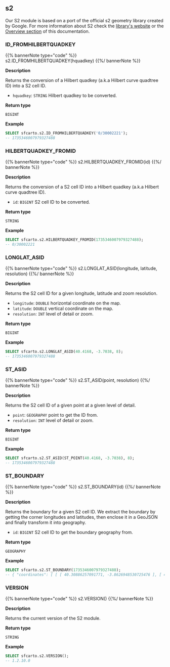 ## s2

<div class="badge core"></div>

Our S2 module is based on a port of the official s2 geometry library created by Google. For more information about S2 check the [library's website](http://s2geometry.io/) or the [Overview section](/spatial-extension-bq/spatial-indexes/overview/#s2) of this documentation.

### ID_FROMHILBERTQUADKEY

{{% bannerNote type="code" %}}
s2.ID_FROMHILBERTQUADKEY(hquadkey)
{{%/ bannerNote %}}

**Description**

Returns the conversion of a Hilbert quadkey (a.k.a Hilbert curve quadtree ID) into a S2 cell ID.

* `hquadkey`: `STRING` Hilbert quadkey to be converted.

**Return type**

`BIGINT`

**Example**

```sql
SELECT sfcarto.s2.ID_FROMHILBERTQUADKEY('0/30002221');
-- 1735346007979327488
```

### HILBERTQUADKEY_FROMID

{{% bannerNote type="code" %}}
s2.HILBERTQUADKEY_FROMID(id)
{{%/ bannerNote %}}

**Description**

Returns the conversion of a S2 cell ID into a Hilbert quadkey (a.k.a Hilbert curve quadtree ID).

* `id`: `BIGINT` S2 cell ID to be converted.

**Return type**

`STRING`

**Example**

```sql
SELECT sfcarto.s2.HILBERTQUADKEY_FROMID(1735346007979327488);
-- 0/30002221
```

### LONGLAT_ASID

{{% bannerNote type="code" %}}
s2.LONGLAT_ASID(longitude, latitude, resolution)
{{%/ bannerNote %}}

**Description**

Returns the S2 cell ID for a given longitude, latitude and zoom resolution.

* `longitude`: `DOUBLE` horizontal coordinate on the map.
* `latitude`: `DOUBLE` vertical coordinate on the map.
* `resolution`: `INT` level of detail or zoom.

**Return type**

`BIGINT`

**Example**

```sql
SELECT sfcarto.s2.LONGLAT_ASID(40.4168, -3.7038, 8);
-- 1735346007979327488
```

### ST_ASID

{{% bannerNote type="code" %}}
s2.ST_ASID(point, resolution)
{{%/ bannerNote %}}

**Description**

Returns the S2 cell ID of a given point at a given level of detail.

* `point`: `GEOGRAPHY` point to get the ID from.
* `resolution`: `INT` level of detail or zoom.

**Return type**

`BIGINT`

**Example**

```sql
SELECT sfcarto.s2.ST_ASID(ST_POINT(40.4168, -3.7038), 8);
-- 1735346007979327488
```

### ST_BOUNDARY

{{% bannerNote type="code" %}}
s2.ST_BOUNDARY(id)
{{%/ bannerNote %}}

**Description**

Returns the boundary for a given S2 cell ID. We extract the boundary by getting the corner longitudes and latitudes, then enclose it in a GeoJSON and finally transform it into geography.

* `id`: `BIGINT` S2 cell ID to get the boundary geography from.

**Return type**

`GEOGRAPHY`

**Example**

```sql
SELECT sfcarto.s2.ST_BOUNDARY(1735346007979327488);
-- { "coordinates": [ [ [ 40.30886257091771, -3.8626948530725476 ], [ 40.30886257091771, -3.6086596856604585 ] ...
```

### VERSION

{{% bannerNote type="code" %}}
s2.VERSION()
{{%/ bannerNote %}}

**Description**

Returns the current version of the S2 module.

**Return type**

`STRING`

**Example**

```sql
SELECT sfcarto.s2.VERSION();
-- 1.2.10.0
